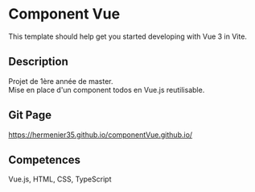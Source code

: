 # Component Vue

This template should help get you started developing with Vue 3 in Vite.

## Description
Projet de 1ère année de master. <br />
Mise en place d'un component todos en Vue.js reutilisable.

## Git Page
https://hermenier35.github.io/componentVue.github.io/

## Competences
Vue.js, HTML, CSS, TypeScript
